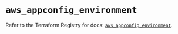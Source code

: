 # `aws_appconfig_environment`

Refer to the Terraform Registry for docs: [`aws_appconfig_environment`](https://registry.terraform.io/providers/hashicorp/aws/5.31.0/docs/resources/appconfig_environment).
